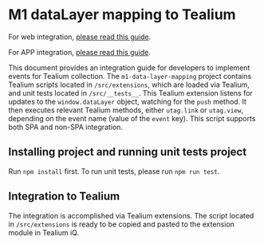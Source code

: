 # M1 dataLayer mapping to Tealium
For web integration, [please read this guide](WEB_README.md).

For APP integration, [please read this guide](APP_README.md).

This document provides an integration guide for developers to implement events for Tealium collection. The `m1-data-layer-mapping` project contains Tealium scripts located in `/src/extensions`, which are loaded via Tealium, and unit tests located in `/src/__tests__`. This Tealium extension listens for updates to the `window.dataLayer` object, watching for the `push` method. It then executes relevant Tealium methods, either `utag.link` or `utag.view`, depending on the event name (value of the `event` key). This script supports both SPA and non-SPA integration.

## Installing project and running unit tests project
Run `npm install` first. To run unit tests, please run `npm run test`.

## Integration to Tealium
The integration is accomplished via Tealium extensions. The script located in `/src/extensions` is ready to be copied and pasted to the extension module in Tealium iQ. 

